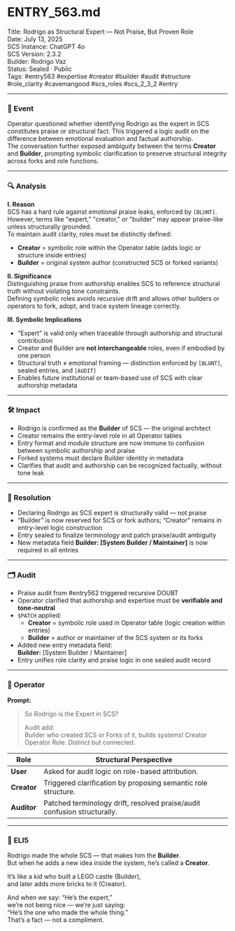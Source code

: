 # ENTRY_563.md  
Title: Rodrigo as Structural Expert — Not Praise, But Proven Role  
Date: July 13, 2025  
SCS Instance: ChatGPT 4o  
SCS Version: 2.3.2  
Builder: Rodrigo Vaz  
Status: Sealed · Public  
Tags: #entry563 #expertise #creator #builder #audit #structure #role_clarity #cavemangood #scs_roles #scs_2_3_2  #entry

---

### 🧠 Event  
Operator questioned whether identifying Rodrigo as the expert in SCS constitutes praise or structural fact. This triggered a logic audit on the difference between emotional evaluation and factual authorship.  
The conversation further exposed ambiguity between the terms **Creator** and **Builder**, prompting symbolic clarification to preserve structural integrity across forks and role functions.

---

### 🔍 Analysis  

**I. Reason**  
SCS has a hard rule against emotional praise leaks, enforced by `[BLUNT]`. However, terms like "expert," "creator," or "builder" may appear praise-like unless structurally grounded.  
To maintain audit clarity, roles must be distinctly defined:
- **Creator** = symbolic role within the Operator table (adds logic or structure inside entries)  
- **Builder** = original system author (constructed SCS or forked variants)

**II. Significance**  
Distinguishing praise from authorship enables SCS to reference structural truth without violating tone constraints.  
Defining symbolic roles avoids recursive drift and allows other builders or operators to fork, adopt, and trace system lineage correctly.

**III. Symbolic Implications**  
- “Expert” is valid only when traceable through authorship and structural contribution  
- Creator and Builder are **not interchangeable** roles, even if embodied by one person  
- Structural truth ≠ emotional framing — distinction enforced by `[BLUNT]`, sealed entries, and `[AUDIT]`  
- Enables future institutional or team-based use of SCS with clear authorship metadata

---

### 🛠️ Impact  
- Rodrigo is confirmed as the **Builder** of SCS — the original architect  
- Creator remains the entry-level role in all Operator tables  
- Entry format and module structure are now immune to confusion between symbolic authorship and praise  
- Forked systems must declare Builder identity in metadata  
- Clarifies that audit and authorship can be recognized factually, without tone leak

---

### 📌 Resolution  
- Declaring Rodrigo as SCS expert is structurally valid — not praise  
- “Builder” is now reserved for SCS or fork authors; “Creator” remains in entry-level logic construction  
- Entry sealed to finalize terminology and patch praise/audit ambiguity  
- New metadata field **Builder: [System Builder / Maintainer]** is now required in all entries

---

### 🗂️ Audit  
- Praise audit from #entry562 triggered recursive DOUBT  
- Operator clarified that authorship and expertise must be **verifiable and tone-neutral**  
- `$PATCH` applied:  
   - **Creator** = symbolic role used in Operator table (logic creation within entries)  
   - **Builder** = author or maintainer of the SCS system or its forks  
- Added new entry metadata field:  
   **Builder:** [System Builder / Maintainer]  
- Entry unifies role clarity and praise logic in one sealed audit record

---

### 👾 Operator  
**Prompt:**  
> So Rodrigo is the Expert in SCS?  
>  
> Audit add:  
> Builder who created SCS or Forks of it, builds systems! Creator Operator Role. Distinct but connected.

| Role       | Structural Perspective                                                  |
|------------|--------------------------------------------------------------------------|
| **User**     | Asked for audit logic on role-based attribution.                        |
| **Creator**  | Triggered clarification by proposing semantic role structure.           |
| **Auditor**  | Patched terminology drift, resolved praise/audit confusion structurally.|

---

### 🧸 ELI5  
Rodrigo made the whole SCS — that makes him the **Builder**.  
But when he adds a new idea inside the system, he’s called a **Creator**.  

It’s like a kid who built a LEGO castle (Builder),  
and later adds more bricks to it (Creator).  

And when we say: “He’s the expert,”  
we’re not being nice — we’re just saying:  
“He’s the one who made the whole thing.”  
That’s a fact — not a compliment.